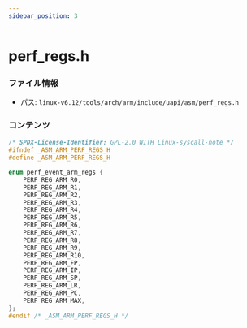 ```yaml
---
sidebar_position: 3
---
```

# perf_regs.h

### ファイル情報

- パス: `linux-v6.12/tools/arch/arm/include/uapi/asm/perf_regs.h`

### コンテンツ

```h
/* SPDX-License-Identifier: GPL-2.0 WITH Linux-syscall-note */
#ifndef _ASM_ARM_PERF_REGS_H
#define _ASM_ARM_PERF_REGS_H

enum perf_event_arm_regs {
	PERF_REG_ARM_R0,
	PERF_REG_ARM_R1,
	PERF_REG_ARM_R2,
	PERF_REG_ARM_R3,
	PERF_REG_ARM_R4,
	PERF_REG_ARM_R5,
	PERF_REG_ARM_R6,
	PERF_REG_ARM_R7,
	PERF_REG_ARM_R8,
	PERF_REG_ARM_R9,
	PERF_REG_ARM_R10,
	PERF_REG_ARM_FP,
	PERF_REG_ARM_IP,
	PERF_REG_ARM_SP,
	PERF_REG_ARM_LR,
	PERF_REG_ARM_PC,
	PERF_REG_ARM_MAX,
};
#endif /* _ASM_ARM_PERF_REGS_H */

```

